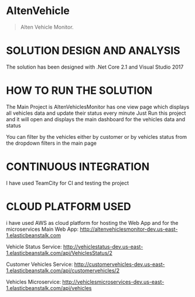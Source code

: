 # AltenVehicle
> Alten Vehicle Monitor.

# SOLUTION DESIGN AND ANALYSIS
The solution has been designed with .Net Core 2.1 and Visual Studio 2017

# HOW TO RUN THE SOLUTION

The Main Project is AltenVehiclesMonitor has one view page which displays all vehicles data and update their status every minute
Just Run this project and it will open and displays the main dashboard for the vehicles data and status

You can filter by the vehicles either by customer or by vehicles status from the dropdown filters in the main page

# CONTINUOUS INTEGRATION

I have used TeamCity for CI and testing the project

# CLOUD PLATFORM USED

i have used AWS as cloud platform for hosting the Web App and for the microservices
Main Web App: 
http://altenvehiclesmonitor-dev.us-east-1.elasticbeanstalk.com

Vehicle Status Service:
http://vehiclestatus-dev.us-east-1.elasticbeanstalk.com/api/VehiclesStatus/2

Customer Vehicles Service:
http://customervehicles-dev.us-east-1.elasticbeanstalk.com/api/customervehicles/2

Vehicles Microservice:
http://vehiclesmicroservices-dev.us-east-1.elasticbeanstalk.com/api/vehicles
